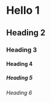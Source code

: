 <h1>Hello 1</h1>
<h2>Heading 2</h2>
<h3>Heading 3</h3>
<h4>Heading 4</h4>
<h5>Heading 5</h5>
<h6>Heading 6</h6>
<script
  src='https://cdn.jotfor.ms/agent/embedjs/0197c4c5671d7ee9992e379de613b12fb78b/embed.js?skipWelcome=1&maximizable=1'>
</script>
